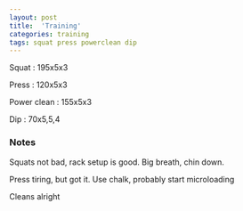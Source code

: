 ```yaml
---
layout: post
title:  'Training'
categories: training
tags: squat press powerclean dip
---
```


Squat       :   195x5x3

Press       :   120x5x3

Power clean :   155x5x3

Dip         :   70x5,5,4

### Notes

Squats not bad, rack setup is good. Big breath, chin down.

Press tiring, but got it. Use chalk, probably start microloading

Cleans alright
